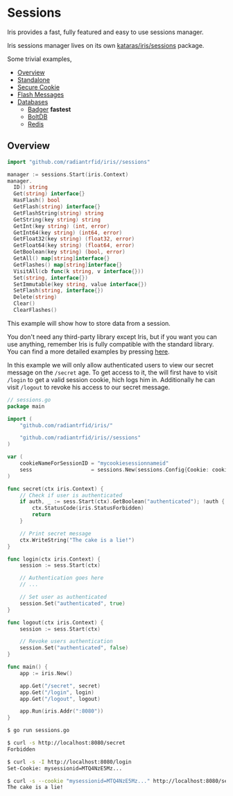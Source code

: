 # Sessions

Iris provides a fast, fully featured and easy to use sessions manager.

Iris sessions manager lives on its own [kataras/iris/sessions](https://github.com/radiantrfid/iris//tree/master/sessions) package.

Some trivial examples,

- [Overview](https://github.com/radiantrfid/iris//blob/master/_examples/sessions/overview/main.go)
- [Standalone](https://github.com/radiantrfid/iris//blob/master/_examples/sessions/standalone/main.go)
- [Secure Cookie](https://github.com/radiantrfid/iris//blob/master/_examples/sessions/securecookie/main.go)
- [Flash Messages](https://github.com/radiantrfid/iris//blob/master/_examples/sessions/flash-messages/main.go)
- [Databases](https://github.com/radiantrfid/iris//tree/master/_examples/sessions/database)
    * [Badger](https://github.com/radiantrfid/iris//blob/master/_examples/sessions/database/badger/main.go) **fastest**
    * [BoltDB](https://github.com/radiantrfid/iris//blob/master/_examples/sessions/database/boltdb/main.go)
    * [Redis](https://github.com/radiantrfid/iris//blob/master/_examples/sessions/database/redis/main.go)

## Overview

```go
import "github.com/radiantrfid/iris//sessions"

manager := sessions.Start(iris.Context)
manager.
  ID() string
  Get(string) interface{}
  HasFlash() bool
  GetFlash(string) interface{}
  GetFlashString(string) string
  GetString(key string) string
  GetInt(key string) (int, error)
  GetInt64(key string) (int64, error)
  GetFloat32(key string) (float32, error)
  GetFloat64(key string) (float64, error)
  GetBoolean(key string) (bool, error)
  GetAll() map[string]interface{}
  GetFlashes() map[string]interface{}
  VisitAll(cb func(k string, v interface{}))
  Set(string, interface{})
  SetImmutable(key string, value interface{})
  SetFlash(string, interface{})
  Delete(string)
  Clear()
  ClearFlashes()
```

This example will show how to store data from a session.

You don't need any third-party library except Iris, but if you want you can use anything, remember Iris is fully compatible with the standard library. You can find a more detailed examples by pressing [here](https://github.com/radiantrfid/iris//tree/master/_examples/sessions).

In this example we will only allow authenticated users to view our secret message on the `/secret` age. To get access to it, the will first have to visit `/login` to get a valid session cookie, hich logs him in. Additionally he can visit `/logout` to revoke his access to our secret message.

```go
// sessions.go
package main

import (
    "github.com/radiantrfid/iris/"

    "github.com/radiantrfid/iris//sessions"
)

var (
    cookieNameForSessionID = "mycookiesessionnameid"
    sess                   = sessions.New(sessions.Config{Cookie: cookieNameForSessionID, AllowReclaim: true})
)

func secret(ctx iris.Context) {
    // Check if user is authenticated
    if auth, _ := sess.Start(ctx).GetBoolean("authenticated"); !auth {
        ctx.StatusCode(iris.StatusForbidden)
        return
    }

    // Print secret message
    ctx.WriteString("The cake is a lie!")
}

func login(ctx iris.Context) {
    session := sess.Start(ctx)

    // Authentication goes here
    // ...

    // Set user as authenticated
    session.Set("authenticated", true)
}

func logout(ctx iris.Context) {
    session := sess.Start(ctx)

    // Revoke users authentication
    session.Set("authenticated", false)
}

func main() {
    app := iris.New()

    app.Get("/secret", secret)
    app.Get("/login", login)
    app.Get("/logout", logout)

    app.Run(iris.Addr(":8080"))
}

```

```bash
$ go run sessions.go

$ curl -s http://localhost:8080/secret
Forbidden

$ curl -s -I http://localhost:8080/login
Set-Cookie: mysessionid=MTQ4NzE5Mz...

$ curl -s --cookie "mysessionid=MTQ4NzE5Mz..." http://localhost:8080/secret
The cake is a lie!
```